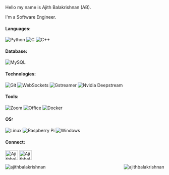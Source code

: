 
Hello my name is Ajith Balakrishnan (AB).

I'm a Software Engineer.

<!--https://simpleicons.org/?q=raspb -->
<!-- https://shields.io/ -->
#### Languages:
![Python](https://img.shields.io/badge/-Python-333333?style=flat&logo=python)
![C](https://img.shields.io/badge/-C-333333?style=flat&logo=C)
![C++](https://img.shields.io/badge/-C++-333333?style=flat&logo=c%2B%2B)

#### Database:
![MySQL](https://img.shields.io/badge/-MySQL-333333?style=flat&logo=MySQL)

#### Technologies:
![Git](https://img.shields.io/badge/-Git-333333?style=flat&logo=git&logoColor=F05032)
![WebSockets](https://img.shields.io/badge/-Websockets-333333?style=flat&logo=Websockets)
![Gstreamer](https://img.shields.io/badge/-Gstreamer-333333?style=flat&logo=Gstreamer)
![Nvidia Deepstream](https://img.shields.io/badge/-nvidia-333333?style=flat&logo=nvidia)

#### Tools:
![Zoom](https://img.shields.io/badge/-Zoom-333333?style=flat&logo=Zoom)
![Office](https://img.shields.io/badge/-Office-333333?style=flat&logo=Office)
![Docker](http://img.shields.io/badge/-Docker-333333?style=flat&logo=Docker)

#### OS:
![Linux](https://img.shields.io/badge/-Linux-333333?style=flat&logo=linux&logoColor=FCC624)
![Raspberry Pi](https://img.shields.io/badge/-Raspberry%20Pi-333333?style=flat&logo=Raspberry%20Pi&logoColor=C51A4A)
![Windows](http://img.shields.io/badge/-Windows-333333?style=flat&logo=windows)

#### Connect:
<p align="left">
<a href="https://twitter.com/AjithBalakris20" target="blank"><img align="center" src="https://cdn.jsdelivr.net/npm/simple-icons@3.0.1/icons/twitter.svg" alt="Ajithbalakrishnan" height="30" width="40" /></a>
<a href="https://www.linkedin.com/in/ajith-balakrishnan-218b39a1" target="blank"><img align="center" src="https://cdn.jsdelivr.net/npm/simple-icons@3.0.1/icons/linkedin.svg" alt="Ajithbalakrishnan" height="30" width="40" /></a>
</p>


<p><img align="left" src="https://github-readme-stats.vercel.app/api/top-langs?username=ajithbalakrishnan&show_icons=true&theme=radical&locale=en&layout=compact" alt="ajithbalakrishnan" /></p>

<p>&nbsp;<img align="right" src="https://github-readme-stats.vercel.app/api?username=ajithbalakrishnan&show_icons=true&theme=radical&locale=en" alt="ajithbalakrishnan" /></p>


